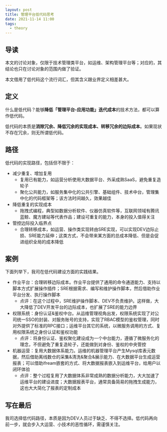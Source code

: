 ```yaml
---
layout: post
title: 管理平台低代码思考
date: 2021-11-14 11:00
tags:
  - theory
---
```


## 导读
本文的讨论对象，仅限于技术管理类平台，如运维、架构管理平台等；对应的，其结论也只在讨论对象的范围内做了验证。

本文借用了低代码这个流行词汇，但其含义跟业界定义相差甚大。


## 定义
什么是低代码？能够**降低「管理平台-应用功能」迭代成本**的技术方法，都可以算作低代码。

低代码的本质是**消除冗余、降低冗余的实现成本、转移冗余的边际成本**。如果现状不存在冗余，则无所谓低代码。


## 路径
低代码的实现路径，包括但不限于：

- 减少重复、增加复用
    - 复用已有能力，如运营分析使用大数据平台、外采成熟SaaS，避免重复造轮子
    - 聚化公共能力，如服务集中化的公共引擎、基础组件、技术中台，管理集中化的代码框架等；该方法时间越久，效果越佳
- 降低重复的实现成本
    - 拖拽式编程，典型如数据分析软件、仪器仿真软件等，互联网领域有腾讯蓝鲸、魔方建站等代表作品；建设可重复的能力，本身的投入值得关注
- 管控边际投入临界点
    - 合理转移成本，如运营、操作类实现转由SRE实现，可以实现DEV边际止损、SRE能力延伸；这类方式，不会带来某方面的总成本降低、但是会促进组织全局的成本降低


## 案例
下面列举下，我司在低代码建设方面的实践结果。

- 作业平台：合理转移边际成本。作业平台提供了通用的命令通道能力、支持以脚本方式扩展操作插件；SRE根据需求、编写和维护操作脚本，然后借助作业平台分发、执行操作脚本
    - 点评：在这个过程中，SRE维护操作脚本、DEV不负责维护。这样做，大大降低了DEV开发平台的边际成本，也扩展了SRE的能力边界
- 权限系统：身份认证&鉴权中台。从运维管理视角出发，权限系统实现了对公司统一SSO的封装、对服务账号的支持，实现了RBAC模型的鉴权管理，同时对外提供了标准的RPC接口；运维平台其它的系统，以微服务调用的方式、复用权限系统之身份认证和鉴权功能
    - 点评：将身份认证、鉴权聚化建设成为一个中台能力，遵循了微服务化的理念，不但避免了重复造轮子，还能做到对身份、鉴权的中央管控
- 机器运营：复用大数据体系能力。运维的机器管理平台产生Mysql库表元数据，然后借助离线数仓的采集&清洗&聚合&展示能力、在大数据平台生成运营报表；可以借助ifream嵌套的方式、将大数据报表嵌入到运维平台，给用户以闭环体验
    - 点评：整个过程复用了大数据体系非常成熟的数据分析能力，大大加速了运维平台的建设进度；大数据报表平台，通常具备简易的拖拽生成能力，这也大大简化了报表的定制成本


## 写在最后
我司选择低代码路径，本质是因为DEV人员过于缺乏、不得不选择。低代码再向前一步，就会步入大运营、小技术的恶性循环，需谨慎关注。


